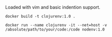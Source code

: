 Loaded with vim and basic indention support.

`docker build -t clojurenv:1.0 .`

`docker run --name clojurenv -it --net=host -v /absolute/path/to/your/code:/code nodenv:1.0`
